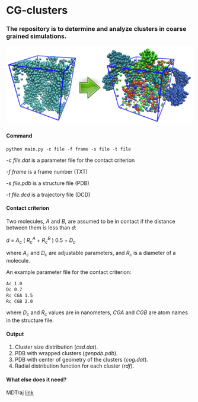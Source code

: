 # CG-clusters

### The repository is to determine and analyze clusters in coarse grained simulations.

![alt text](https://github.com/Aksonik/cg-clusters/blob/master/scheme.png)


#### Command

```
python main.py -c file -f frame -s file -t file
```

*-c file.dat* is a parameter file for the contact criterion

*-f frame* is a frame number (TXT)

*-s file.pdb* is a structure file (PDB)

*-t file.dcd* is a trajectory file (DCD)

#### Contact criterion

Two molecules, *A* and *B*, are assumed to be in contact if the distance between them is less than *d*:

*d* = *A<sub>c</sub>* ( *R<sub>c</sub><sup>A</sup>* + *R<sub>c</sub><sup>B</sup>* ) 0.5 + *D<sub>c</sub>*

where *A<sub>c</sub>* and *D<sub>c</sub>* are adjustable parameters, and *R<sub>c</sub>* is a diameter of a molecule.

An example parameter file for the contact criterion:

```
Ac 1.0
Dc 0.7
Rc CGA 1.5
Rc CGB 2.0
```

where *D<sub>c</sub>* and *R<sub>c</sub>* values are in nanometers, 
*CGA* and *CGB* are atom names in the structure file.

#### Output

1. Cluster size distribution (*csd.dat*).
2. PDB with wrapped clusters (*genpdb.pdb*).
3. PDB with center of geometry of the clusters (*cog.dat*).
4. Radial distribution function for each cluster (*rdf*).

#### What else does it need?

MDTraj [link](http://mdtraj.org)
